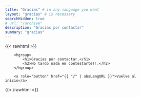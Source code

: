 ```yaml
---
title: "Gracias" # in any language you want
layout: "gracias" # is necessary
searchHidden: true
# url: "/archive"
description: "Gracias por contactar"
summary: "gracias"
---
```


{{< rawhtml >}}

        <hgroup>
            <h1>Gracias por contactar.</h1>
            <h2>No tardo nada en contestarte!!.</h2>
        </hgroup>
        
        <a role="button" href="{{ "/" | absLangURL }}">Vuelve al inicio</a>

{{< /rawhtml >}}